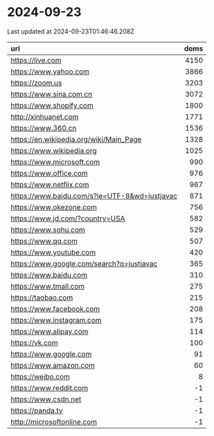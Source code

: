 # 2024-09-23

<!-- BEGIN -->
Last updated at 2024-09-23T01:46:46.208Z

url | doms
:- | -:
https://live.com | 4150
https://www.yahoo.com | 3866
https://zoom.us | 3203
https://www.sina.com.cn | 3072
https://www.shopify.com | 1800
http://xinhuanet.com | 1771
https://www.360.cn | 1536
https://en.wikipedia.org/wiki/Main_Page | 1328
https://www.wikipedia.org | 1025
https://www.microsoft.com | 990
https://www.office.com | 976
https://www.netflix.com | 967
https://www.baidu.com/s?ie=UTF-8&wd=justjavac | 871
https://www.okezone.com | 756
https://www.jd.com/?country=USA | 582
https://www.sohu.com | 529
https://www.qq.com | 507
https://www.youtube.com | 420
https://www.google.com/search?q=justjavac | 365
https://www.baidu.com | 310
https://www.tmall.com | 275
https://taobao.com | 215
https://www.facebook.com | 208
https://www.instagram.com | 175
https://www.alipay.com | 114
https://vk.com | 100
https://www.google.com | 91
https://www.amazon.com | 60
https://weibo.com | 8
https://www.reddit.com | -1
https://www.csdn.net | -1
https://panda.tv | -1
http://microsoftonline.com | -1
<!-- END -->
